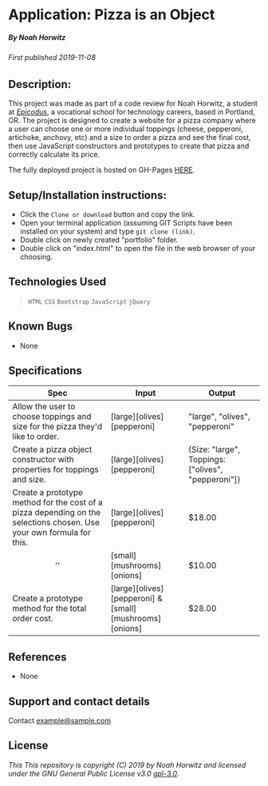 # Application: **Pizza is an Object**

##### By Noah Horwitz

###### _First published 2019-11-08_

## Description:
This project was made as part of a code review for Noah Horwitz, a student at _[Epicodus](http://www.epicodus.com)_, a vocational school for technology careers, based in Portland, OR. The project is designed to create a website for a pizza company where a user can choose one or more individual toppings (cheese, pepperoni, artichoke, anchovy, etc) and a size to order a pizza and see the final cost, then use JavaScript constructors and prototypes to create that pizza and correctly calculate its price.

The fully deployed project is hosted on GH-Pages [HERE](https://nhhor.github.io/pizza).

## Setup/Installation instructions:
* Click the `Clone or download` button and copy the link.
* Open your terminal application (assuming GIT Scripts have been installed on your system) and type `git clone (link)`.
* Double click on newly created "portfolio" folder.
* Double click on "index.html" to open the file in the web browser of your choosing.

## Technologies Used
> `HTML`
> `CSS`
> `Bootstrap`
> `JavaScript`
> `jQuery`

## Known Bugs
* None

## Specifications

|Spec|Input|Output|
|-|-|-|
|Allow the user to choose toppings and size for the pizza they'd like to order.|[large][olives][pepperoni]|"large", "olives", "pepperoni"|
|Create a pizza object constructor with properties for toppings and size.|[large][olives][pepperoni]|{Size: "large", Toppings: ["olives", "pepperoni"]}|
|Create a prototype method for the cost of a pizza depending on the selections chosen. Use your own formula for this.|[large][olives][pepperoni]|$18.00|
|<center>''</center>|[small][mushrooms][onions]|$10.00|
|Create a prototype method for the total order cost.|[large][olives][pepperoni] & [small][mushrooms][onions]|$28.00|

## References
* None

## Support and contact details
Contact [example@sample.com](mailto:example@sample.com)

## License
_This This repository is copyright (C) 2019 by Noah Horwitz and licensed under the GNU General Public License v3.0 [gpl-3.0](https://www.gnu.org/licenses/gpl-3.0.en.html)_.
